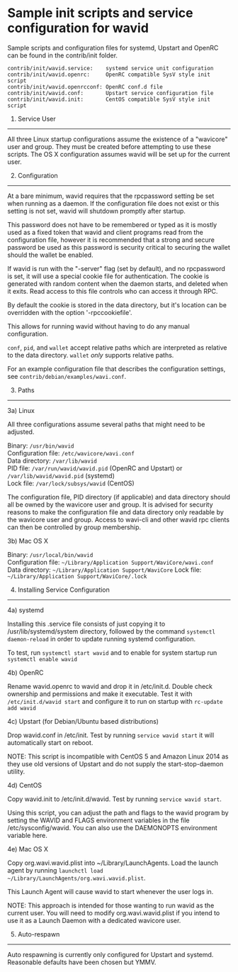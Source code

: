Sample init scripts and service configuration for wavid
==========================================================

Sample scripts and configuration files for systemd, Upstart and OpenRC
can be found in the contrib/init folder.

    contrib/init/wavid.service:    systemd service unit configuration
    contrib/init/wavid.openrc:     OpenRC compatible SysV style init script
    contrib/init/wavid.openrcconf: OpenRC conf.d file
    contrib/init/wavid.conf:       Upstart service configuration file
    contrib/init/wavid.init:       CentOS compatible SysV style init script

1. Service User
---------------------------------

All three Linux startup configurations assume the existence of a "wavicore" user
and group.  They must be created before attempting to use these scripts.
The OS X configuration assumes wavid will be set up for the current user.

2. Configuration
---------------------------------

At a bare minimum, wavid requires that the rpcpassword setting be set
when running as a daemon.  If the configuration file does not exist or this
setting is not set, wavid will shutdown promptly after startup.

This password does not have to be remembered or typed as it is mostly used
as a fixed token that wavid and client programs read from the configuration
file, however it is recommended that a strong and secure password be used
as this password is security critical to securing the wallet should the
wallet be enabled.

If wavid is run with the "-server" flag (set by default), and no rpcpassword is set,
it will use a special cookie file for authentication. The cookie is generated with random
content when the daemon starts, and deleted when it exits. Read access to this file
controls who can access it through RPC.

By default the cookie is stored in the data directory, but it's location can be overridden
with the option '-rpccookiefile'.

This allows for running wavid without having to do any manual configuration.

`conf`, `pid`, and `wallet` accept relative paths which are interpreted as
relative to the data directory. `wallet` *only* supports relative paths.

For an example configuration file that describes the configuration settings,
see `contrib/debian/examples/wavi.conf`.

3. Paths
---------------------------------

3a) Linux

All three configurations assume several paths that might need to be adjusted.

Binary:              `/usr/bin/wavid`  
Configuration file:  `/etc/wavicore/wavi.conf`  
Data directory:      `/var/lib/wavid`  
PID file:            `/var/run/wavid/wavid.pid` (OpenRC and Upstart) or `/var/lib/wavid/wavid.pid` (systemd)  
Lock file:           `/var/lock/subsys/wavid` (CentOS)  

The configuration file, PID directory (if applicable) and data directory
should all be owned by the wavicore user and group.  It is advised for security
reasons to make the configuration file and data directory only readable by the
wavicore user and group.  Access to wavi-cli and other wavid rpc clients
can then be controlled by group membership.

3b) Mac OS X

Binary:              `/usr/local/bin/wavid`  
Configuration file:  `~/Library/Application Support/WaviCore/wavi.conf`  
Data directory:      `~/Library/Application Support/WaviCore`
Lock file:           `~/Library/Application Support/WaviCore/.lock`

4. Installing Service Configuration
-----------------------------------

4a) systemd

Installing this .service file consists of just copying it to
/usr/lib/systemd/system directory, followed by the command
`systemctl daemon-reload` in order to update running systemd configuration.

To test, run `systemctl start wavid` and to enable for system startup run
`systemctl enable wavid`

4b) OpenRC

Rename wavid.openrc to wavid and drop it in /etc/init.d.  Double
check ownership and permissions and make it executable.  Test it with
`/etc/init.d/wavid start` and configure it to run on startup with
`rc-update add wavid`

4c) Upstart (for Debian/Ubuntu based distributions)

Drop wavid.conf in /etc/init.  Test by running `service wavid start`
it will automatically start on reboot.

NOTE: This script is incompatible with CentOS 5 and Amazon Linux 2014 as they
use old versions of Upstart and do not supply the start-stop-daemon utility.

4d) CentOS

Copy wavid.init to /etc/init.d/wavid. Test by running `service wavid start`.

Using this script, you can adjust the path and flags to the wavid program by
setting the WAVID and FLAGS environment variables in the file
/etc/sysconfig/wavid. You can also use the DAEMONOPTS environment variable here.

4e) Mac OS X

Copy org.wavi.wavid.plist into ~/Library/LaunchAgents. Load the launch agent by
running `launchctl load ~/Library/LaunchAgents/org.wavi.wavid.plist`.

This Launch Agent will cause wavid to start whenever the user logs in.

NOTE: This approach is intended for those wanting to run wavid as the current user.
You will need to modify org.wavi.wavid.plist if you intend to use it as a
Launch Daemon with a dedicated wavicore user.

5. Auto-respawn
-----------------------------------

Auto respawning is currently only configured for Upstart and systemd.
Reasonable defaults have been chosen but YMMV.
